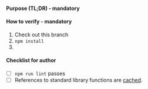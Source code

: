  #### Purpose (TL;DR) - mandatory
<!--
> give a concise (one or two short sentences) description of what what problem is being solved by this PR
>
> Example: Fix issue #123456 by re-structuring the colour selection conditional in method `paintBlue`
-->


<!--
 #### Background (Problem in detail)  - optional
-->
<!--
> When relevant, give a more thorough description of what the problem the PR is trying to solve. Examples of good topics for this section are:
> * Link to an existing GitHub issue describing the problem
> * Describing the problem in greater detail than the TL;DR section above
> * How you discovered the issue, if it's not already described as an issue on GitHub
> * Discussion of different approaches to solving this problem and why you chose your proposed solution
-->


<!--
 #### Solution  - optional
-->
<!--
> When contributing code (and not just fixing typos, documentation and configuration), please describe why/how your solution works. This helps reviewers spot any mistakes in the implementation.
>
> Example:
> "This solution works by adding a `paintBlue()` method"
> Then your reviewer might spot a mistake in the implementation, if `paintBlue()` uses the colour red.
-->

 #### How to verify - mandatory
1. Check out this branch
2. `npm install`
3. <your-steps-here>

 #### Checklist for author

- [ ] `npm run lint` passes
- [ ] References to standard library functions are [cached](https://github.com/sinonjs/sinon/pull/1523).
